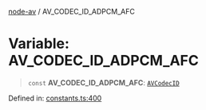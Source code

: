 [node-av](../globals.md) / AV\_CODEC\_ID\_ADPCM\_AFC

# Variable: AV\_CODEC\_ID\_ADPCM\_AFC

> `const` **AV\_CODEC\_ID\_ADPCM\_AFC**: [`AVCodecID`](../type-aliases/AVCodecID.md)

Defined in: [constants.ts:400](https://github.com/seydx/av/blob/f8631fc881b394300b1479f511d55cf1c370a87f/src/constants/constants.ts#L400)
